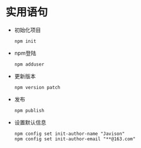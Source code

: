 # 实用语句
- 初始化项目
    ```
    npm init 
    ```
- npm登陆
    ```
    npm adduser
    ```
- 更新版本
    ```
    npm version patch
    ```
- 发布
    ```
    npm publish
    ```
- 设置默认信息
    ```
    npm config set init-author-name "Javison"
    npm config set init-author-email "**@163.com"
    ```

